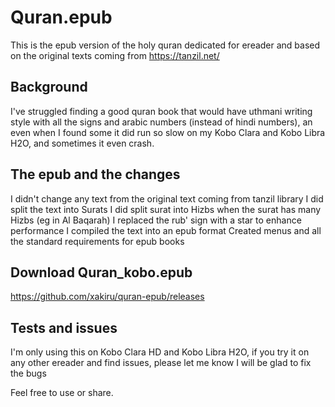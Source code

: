 # Quran.epub
This is the epub version of the holy quran dedicated for ereader and based on the original texts coming from https://tanzil.net/

## Background
I've struggled finding a good quran book that would have uthmani writing style with all the signs and arabic numbers (instead of hindi numbers), an even when I found some it did run so slow on my Kobo Clara and Kobo Libra H2O, and sometimes it even crash. 

## The epub and the changes 
I didn't change any text from the original text coming from tanzil library
I did split the text into Surats
I did split surat into Hizbs when the surat has many Hizbs (eg in Al Baqarah)
I replaced the rub' sign with a star to enhance performance
I compiled the text into an epub format
Created menus and all the standard requirements for epub books

## Download Quran_kobo.epub
https://github.com/xakiru/quran-epub/releases

## Tests and issues
I'm only using this on Kobo Clara HD and Kobo Libra H2O, if you try it on any other ereader and find issues, please let me know I will be glad to fix the bugs


Feel free to use or share.
